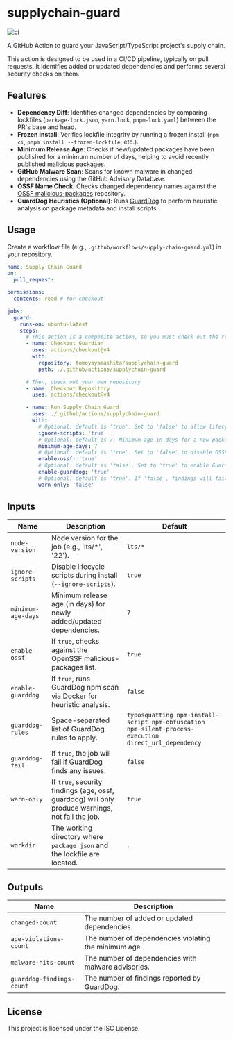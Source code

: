 # supplychain-guard

[![ci](https://github.com/Pirikara/supplychain-guard/actions/workflows/ci.yml/badge.svg)](https://github.com/Pirikara/supplychain-guard/actions/workflows/ci.yml)

A GitHub Action to guard your JavaScript/TypeScript project's supply chain.

This action is designed to be used in a CI/CD pipeline, typically on pull requests. It identifies added or updated dependencies and performs several security checks on them.

## Features

- **Dependency Diff**: Identifies changed dependencies by comparing lockfiles (`package-lock.json`, `yarn.lock`, `pnpm-lock.yaml`) between the PR's base and head.
- **Frozen Install**: Verifies lockfile integrity by running a frozen install (`npm ci`, `pnpm install --frozen-lockfile`, etc.).
- **Minimum Release Age**: Checks if new/updated packages have been published for a minimum number of days, helping to avoid recently published malicious packages.
- **GitHub Malware Scan**: Scans for known malware in changed dependencies using the GitHub Advisory Database.
- **OSSF Name Check**: Checks changed dependency names against the [OSSF malicious-packages](https://github.com/ossf/malicious-packages) repository.
- **GuardDog Heuristics (Optional)**: Runs [GuardDog](https://github.com/DataDog/guarddog) to perform heuristic analysis on package metadata and install scripts.

## Usage

Create a workflow file (e.g., `.github/workflows/supply-chain-guard.yml`) in your repository.

```yaml
name: Supply Chain Guard
on:
  pull_request:

permissions:
  contents: read # for checkout

jobs:
  guard:
    runs-on: ubuntu-latest
    steps:
      # This action is a composite action, so you must check out the repository that contains the action.
      - name: Checkout Guardian
        uses: actions/checkout@v4
        with:
          repository: tomoyayamashita/supplychain-guard
          path: ./.github/actions/supplychain-guard

      # Then, check out your own repository
      - name: Checkout Repository
        uses: actions/checkout@v4

      - name: Run Supply Chain Guard
        uses: ./.github/actions/supplychain-guard
        with:
          # Optional: default is 'true'. Set to 'false' to allow lifecycle scripts.
          ignore-scripts: 'true'
          # Optional: default is 7. Minimum age in days for a new package version.
          minimum-age-days: 7
          # Optional: default is 'true'. Set to 'false' to disable OSSF check.
          enable-ossf: 'true'
          # Optional: default is 'false'. Set to 'true' to enable GuardDog scan.
          enable-guarddog: 'true'
          # Optional: default is 'true'. If 'false', findings will fail the job.
          warn-only: 'false'
```

## Inputs

| Name                 | Description                                                                              | Default                                                                                      |
| -------------------- | ---------------------------------------------------------------------------------------- | -------------------------------------------------------------------------------------------- |
| `node-version`       | Node version for the job (e.g., 'lts/*', '22').                                         | `lts/*`                                                                                      |
| `ignore-scripts`     | Disable lifecycle scripts during install (`--ignore-scripts`).                            | `true`                                                                                       |
| `minimum-age-days`   | Minimum release age (in days) for newly added/updated dependencies.                      | `7`                                                                                          |
| `enable-ossf`        | If `true`, checks against the OpenSSF malicious-packages list.                           | `true`                                                                                       |
| `enable-guarddog`    | If `true`, runs GuardDog npm scan via Docker for heuristic analysis.                     | `false`                                                                                      |
| `guarddog-rules`     | Space-separated list of GuardDog rules to apply.                                         | `typosquatting npm-install-script npm-obfuscation npm-silent-process-execution direct_url_dependency` |
| `guarddog-fail`      | If `true`, the job will fail if GuardDog finds any issues.                               | `false`                                                                                      |
| `warn-only`          | If `true`, security findings (age, ossf, guarddog) will only produce warnings, not fail the job. | `true`                                                                                       |
| `workdir`            | The working directory where `package.json` and the lockfile are located.                 | `.`                                                                                          |

## Outputs

| Name                       | Description                                           |
| -------------------------- | ----------------------------------------------------- |
| `changed-count`            | The number of added or updated dependencies.          |
| `age-violations-count`     | The number of dependencies violating the minimum age. |
| `malware-hits-count`       | The number of dependencies with malware advisories.   |
| `guarddog-findings-count`  | The number of findings reported by GuardDog.          |

## License

This project is licensed under the ISC License.
